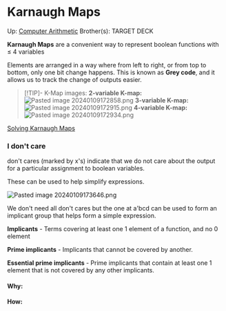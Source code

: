 # Karnaugh Maps

Up: [Computer Arithmetic](computer_arithmetic)
Brother(s):
TARGET DECK

**Karnaugh Maps** are a convenient way to represent boolean functions with $\leq$ 4 variables 

Elements are arranged in a way where from left to right, or from top to bottom, only one bit change happens. This is known as **Grey code**, and it allows us to track the change of outputs easier.


> [!TIP]- K-Map images:
> **2-variable K-map:**
![Pasted image 20240109172858.png](pasted_image_20240109172858.png)
**3-variable K-map:**
![Pasted image 20240109172915.png](pasted_image_20240109172915.png)
**4-variable K-map:**
![Pasted image 20240109172934.png](pasted_image_20240109172934.png)

[Solving Karnaugh Maps](solving_karnaugh_maps)
### I don't care

don't cares (marked by x's) indicate that we do not care about the output for a particular assignment to boolean variables. 

These can be used to help simplify expressions.

![Pasted image 20240109173646.png](pasted_image_20240109173646.png)

We don't need all don't cares but the one at a'bcd can be used to form an implicant group that helps form a simple expression.

**Implicants** - Terms covering at least one 1 element of a function, and no 0 element

**Prime implicants** - Implicants that cannot be covered by another.

**Essential prime implicants** - Prime implicants that contain at least one 1 element that is not covered by any other implicants.





































#### Why:
#### How:









